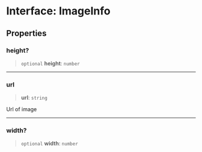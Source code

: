 # Interface: ImageInfo

## Properties

### height?

> `optional` **height**: `number`

***

### url

> **url**: `string`

Url of image

***

### width?

> `optional` **width**: `number`
